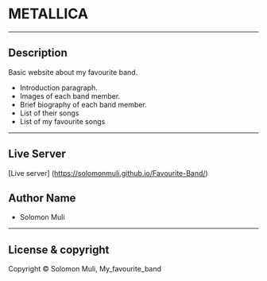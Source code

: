 <!--ABOUT MY FAVOURITE BAND -->
# METALLICA


---
## Description
Basic website about my favourite band.

- Introduction paragraph.
- Images of each band member.
- Brief biography of each band member.
- List of their songs
- List of my favourite songs

---
## Live Server
[Live server] (https://solomonmuli.github.io/Favourite-Band/)

## Author Name

- Solomon Muli


---
## License & copyright

Copyright © Solomon Muli, My_favourite_band

